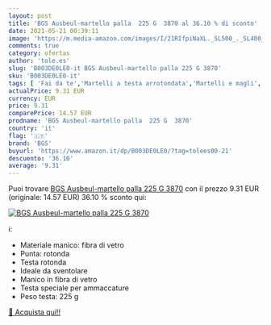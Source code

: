 ```yaml
---
layout: post
title: 'BGS Ausbeul-martello palla  225 G  3870 al 36.10 % di sconto'
date: 2021-05-21 00:39:11
image: 'https://m.media-amazon.com/images/I/21RIfpiNaXL._SL500_._SL400_.jpg'
comments: true
category: ofertas
author: 'tole.es'
slug: 'B003DE0LE0-it BGS Ausbeul-martello palla 225 G 3870'
sku: 'B003DE0LE0-it'
tags: [ 'Fai da te','Martelli a testa arrotondata','Martelli e magli','Utensili a mano','Utensili elettrici e a mano','bgs', ]
actualPrice: 9.31 EUR
currency: EUR
price: 9.31
comparePrice: 14.57 EUR
prodname: 'BGS Ausbeul-martello palla  225 G  3870'
country: 'it'
flag: '🇮🇹'
brand: 'BGS'
buyurl: 'https://www.amazon.it/dp/B003DE0LE0/?tag=tolees00-21'
descuento: '36.10'
average: '9.31'
---
```


Puoi trovare [BGS Ausbeul-martello palla  225 G  3870](https://www.amazon.it/dp/B003DE0LE0/?tag=tolees00-21) con il prezzo 9.31 EUR (originale: 14.57 EUR) 36.10 % sconto qui:

[![BGS Ausbeul-martello palla  225 G  3870](https://m.media-amazon.com/images/I/21RIfpiNaXL._SL500_._SL400_.jpg)](https://www.amazon.it/dp/B003DE0LE0/?tag=tolees00-21)

ℹ️:

- Materiale manico: fibra di vetro
- Punta: rotonda
- Testa rotonda
- Ideale da sventolare
- Manico in fibra di vetro
- Testa speciale per ammaccature
- Peso testa: 225 g

[🛒 Acquista qui!!](https://www.amazon.it/dp/B003DE0LE0/?tag=tolees00-21)
